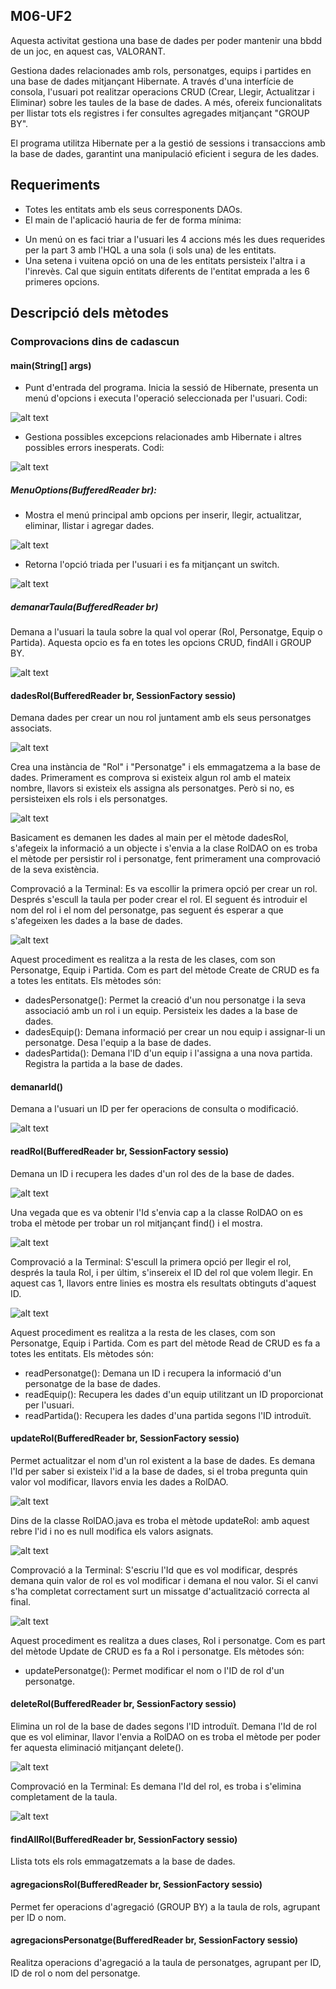 ## M06-UF2

Aquesta activitat gestiona una base de dades per poder mantenir una bbdd de un joc, en aquest cas, VALORANT.

Gestiona dades relacionades amb rols, personatges, equips i partides en una base de dades mitjançant Hibernate. A través d'una interfície de consola, l'usuari pot realitzar operacions CRUD (Crear, Llegir, Actualitzar i Eliminar) sobre les taules de la base de dades. A més, ofereix funcionalitats per llistar tots els registres i fer consultes agregades mitjançant "GROUP BY".

El programa utilitza Hibernate per a la gestió de sessions i transaccions amb la base de dades, garantint una manipulació eficient i segura de les dades.

## Requeriments

* Totes les entitats amb els seus corresponents DAOs.
* El main de l'aplicació hauria de fer de forma mínima:
- Un menú on es faci triar a l'usuari les 4 accions més les dues requerides per la part 3 amb l'HQL a una sola (i sols una) de les entitats.
- Una setena i vuitena opció on una de les entitats persisteix l'altra i a l'inrevès. Cal que siguin entitats diferents de l'entitat emprada a les 6 primeres opcions.

## Descripció dels mètodes
### Comprovacions dins de cadascun

#### main(String[] args)

- Punt d'entrada del programa. Inicia la sessió de Hibernate, presenta un menú d'opcions i executa l'operació seleccionada per l'usuari.
Codi:

![alt text](imatges/image2.png)

- Gestiona possibles excepcions relacionades amb Hibernate i altres possibles errors inesperats.
Codi:

![alt text](imatges/image3.png)

##### MenuOptions(BufferedReader br):

- Mostra el menú principal amb opcions per inserir, llegir, actualitzar, eliminar, llistar i agregar dades.

![alt text](imatges/image1.png)

- Retorna l'opció triada per l'usuari i es fa mitjançant un switch.

![alt text](imatges/image4.png)

#####  demanarTaula(BufferedReader br)

Demana a l'usuari la taula sobre la qual vol operar (Rol, Personatge, Equip o Partida).
Aquesta opcio es fa en totes les opcions CRUD, findAll i GROUP BY.

![alt text](imatges/image5.png)

#### dadesRol(BufferedReader br, SessionFactory sessio)

Demana dades per crear un nou rol juntament amb els seus personatges associats.

![alt text](imatges/image6.png)

Crea una instància de "Rol" i "Personatge" i els emmagatzema a la base de dades.
Primerament es comprova si existeix algun rol amb el mateix nombre, llavors si existeix els assigna als personatges. Però si no, es persisteixen els rols i els personatges.

![alt text](imatges/image7.png)

Basicament es demanen les dades al main per el mètode dadesRol, s'afegeix la informació a un objecte i s'envia a la clase RolDAO on es troba el mètode per persistir rol i personatge, fent primerament una comprovació de la seva existència.

Comprovació a la Terminal:
Es va escollir la primera opció per crear un rol. Després s'escull la taula per poder crear el rol. El seguent és introduir el nom del rol i el nom del personatge, pas seguent és esperar a que s'afegeixen les dades a la base de dades.

![alt text](imatges/image9.png)

Aquest procediment es realitza a la resta de les clases, com son Personatge, Equip i Partida. Com es part del mètode Create de CRUD es fa a totes les entitats. Els mètodes són:

- dadesPersonatge(): Permet la creació d'un nou personatge i la seva associació amb un rol i un equip. Persisteix les dades a la base de dades.
- dadesEquip(): Demana informació per crear un nou equip i assignar-li un personatge. Desa l'equip a la base de dades.
- dadesPartida(): Demana l'ID d'un equip i l'assigna a una nova partida. Registra la partida a la base de dades.

#### demanarId()

Demana a l'usuari un ID per fer operacions de consulta o modificació.

![alt text](imatges/image8.png)

#### readRol(BufferedReader br, SessionFactory sessio)

Demana un ID i recupera les dades d'un rol des de la base de dades.

![alt text](imatges/image10.png)

Una vegada que es va obtenir l'Id s'envia cap a la classe RolDAO on es troba el mètode per trobar un rol mitjançant find() i el mostra.

![alt text](imatges/image11.png)

Comprovació a la Terminal:
S'escull la primera opció per llegir el rol, després la taula Rol, i per últim, s'insereix el ID del rol que volem llegir. En aquest cas 1, llavors entre linies es mostra els resultats obtinguts d'aquest ID.

![alt text](imatges/image12.png)

Aquest procediment es realitza a la resta de les clases, com son Personatge, Equip i Partida. Com es part del mètode Read de CRUD es fa a totes les entitats. Els mètodes són:
- readPersonatge(): Demana un ID i recupera la informació d'un personatge de la base de dades.
- readEquip(): Recupera les dades d'un equip utilitzant un ID proporcionat per l'usuari.
- readPartida(): Recupera les dades d'una partida segons l'ID introduït.

#### updateRol(BufferedReader br, SessionFactory sessio)

Permet actualitzar el nom d'un rol existent a la base de dades. Es demana l'Id per saber si existeix l'id a la base de dades, si el troba pregunta quin valor vol modificar, llavors envia les dades a RolDAO. 

![alt text](imatges/image13.png) 

Dins de la classe RolDAO.java es troba el mètode updateRol: amb aquest rebre l'id i no es null modifica els valors asignats.

![alt text](imatges/image14.png)

Comprovació a la Terminal:
S'escriu l'Id que es vol modificar, després demana quin valor de rol es vol modificar i demana el nou valor. Si el canvi s'ha completat correctament surt un missatge d'actualització correcta al final.

![alt text](imatges/image15.png)

Aquest procediment es realitza a dues clases, Rol i personatge. Com es part del mètode Update de CRUD es fa a Rol i personatge. Els mètodes són:
- updatePersonatge(): Permet modificar el nom o l'ID de rol d'un personatge.

#### deleteRol(BufferedReader br, SessionFactory sessio)

Elimina un rol de la base de dades segons l'ID introduït.
Demana l'Id de rol que es vol eliminar, llavor l'envia a RolDAO on es troba el mètode per poder fer aquesta eliminació mitjançant delete().

![alt text](imatges/image17.png)

Comprovació en la Terminal:
Es demana l'Id del rol, es troba i s'elimina completament de la taula.

![alt text](imatges/image16.png)

#### findAllRol(BufferedReader br, SessionFactory sessio)

Llista tots els rols emmagatzemats a la base de dades.

#### agregacionsRol(BufferedReader br, SessionFactory sessio)

Permet fer operacions d'agregació (GROUP BY) a la taula de rols, agrupant per ID o nom.

#### agregacionsPersonatge(BufferedReader br, SessionFactory sessio)

Realitza operacions d'agregació a la taula de personatges, agrupant per ID, ID de rol o nom del personatge.